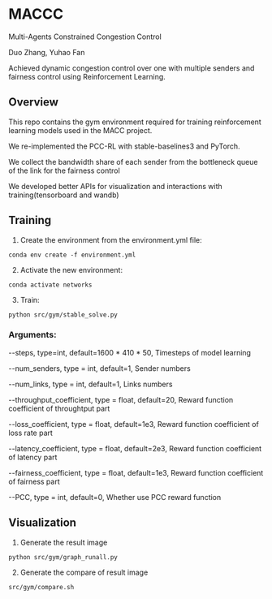 # MACCC

Multi-Agents Constrained Congestion Control

Duo Zhang, Yuhao Fan

Achieved dynamic congestion control over one with multiple senders and fairness control using Reinforcement Learning.


## Overview
This repo contains the gym environment required for training reinforcement
learning models used in the MACC project.

We re-implemented the PCC-RL with stable-baselines3 and PyTorch.

We collect the bandwidth share of each sender from the bottleneck queue of the link for the fairness control

We developed better APIs for visualization and interactions with training(tensorboard and wandb)



## Training
1. Create the environment from the environment.yml file:
```
conda env create -f environment.yml
```
2. Activate the new environment: 
```
conda activate networks
```
3. Train: 
```
python src/gym/stable_solve.py 
```
### Arguments:

--steps, type=int, default=1600 * 410 * 50, 
Timesteps of model learning

--num_senders, type = int, default=1, 
Sender numbers

--num_links, type = int, default=1, 
Links numbers

--throughput_coefficient, type = float, default=20, 
Reward function coefficient of throughtput part

--loss_coefficient, type = float, default=1e3, 
Reward function coefficient of loss rate part

--latency_coefficient, type = float, default=2e3, 
Reward function coefficient of latency part

--fairness_coefficient, type = float, default=1e3, 
Reward function coefficient of fairness part

--PCC, type = int, default=0, 
Whether use PCC reward function

## Visualization
1. Generate the result image
```
python src/gym/graph_runall.py
```
2. Generate the compare of result image
```
src/gym/compare.sh
```
